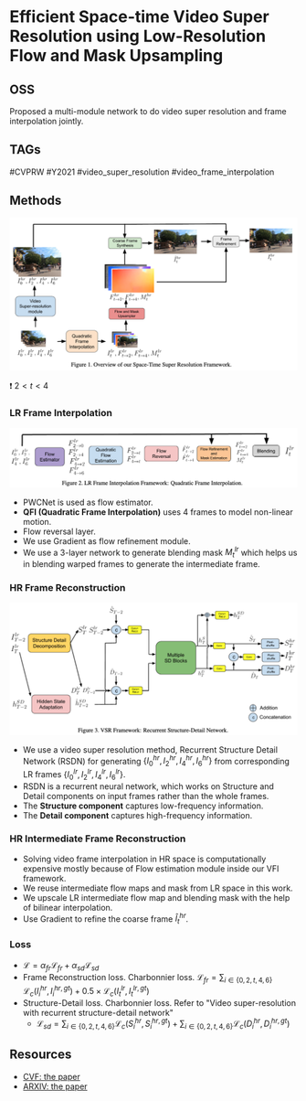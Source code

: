 # Efficient Space-time Video Super Resolution using Low-Resolution Flow and Mask Upsampling

## OSS

Proposed a multi-module network to do video super resolution and frame interpolation jointly.

## TAGs

#CVPRW #Y2021 #video_super_resolution #video_frame_interpolation

## Methods

![](./assets/fig_1.png)

❗️ $`2 < t < 4`$

### LR Frame Interpolation

![](./assets/fig_2.png)

- PWCNet is used as flow estimator.
- **QFI (Quadratic Frame Interpolation)** uses 4 frames to model non-linear motion.
- Flow reversal layer.
- We use Gradient as flow refinement module.
- We use a 3-layer network to generate blending mask $`M_t^{lr}`$ which helps us in blending warped frames to generate the intermediate frame.

### HR Frame Reconstruction

![](./assets/fig_3.png)

- We use a video super resolution method, Recurrent Structure Detail Network (RSDN) for generating $`\{ I_0^{hr}, I_2^{hr}, I_4^{hr}, I_6^{hr} \}`$ from corresponding LR frames $`\{ I_0^{lr}, I_2^{lr}, I_4^{lr}, I_6^{lr} \}`$.
- RSDN is a recurrent neural network, which works on Structure and Detail components on input frames rather than the whole frames.
- The **Structure component** captures low-frequency information.
- The **Detail component** captures high-frequency information.

### HR Intermediate Frame Reconstruction

- Solving video frame interpolation in HR space is computationally expensive mostly because of Flow estimation module inside our VFI framework.
- We reuse intermediate flow maps and mask from LR space in this work.
- We upscale LR intermediate flow map and blending mask with the help of bilinear interpolation.
- Use Gradient to refine the coarse frame $`\hat{I}_t^{hr}`$.

### Loss

- $`\mathcal{L} = \alpha_{fr} \mathcal{L}_{fr} + \alpha_{sd} \mathcal{L}_{sd}`$
- Frame Reconstruction loss. Charbonnier loss. $`\mathcal{L}_{fr} = \sum_{i \in \{0, 2, t, 4, 6\}} \mathcal{L}_c(I_i^{hr}, I_i^{hr, gt}) + 0.5 \times \mathcal{L}_c(I_t^{lr}, I_t^{lr, gt})`$
- Structure-Detail loss. Charbonnier loss. Refer to "Video super-resolution with recurrent structure-detail network"
    - $`\mathcal{L}_{sd} = \sum_{i \in \{0, 2, t, 4, 6\}} \mathcal{L}_c (S_i^{hr}, S_i^{hr, gt}) + \sum_{i \in \{0, 2, t, 4, 6\}} \mathcal{L}_c (D_i^{hr}, D_i^{hr, gt})`$

## Resources

- [CVF: the paper](https://openaccess.thecvf.com/content/CVPR2021W/NTIRE/papers/Dutta_Efficient_Space-Time_Video_Super_Resolution_Using_Low-Resolution_Flow_and_Mask_CVPRW_2021_paper.pdf)
- [ARXIV: the paper](https://arxiv.org/abs/2104.05778)
